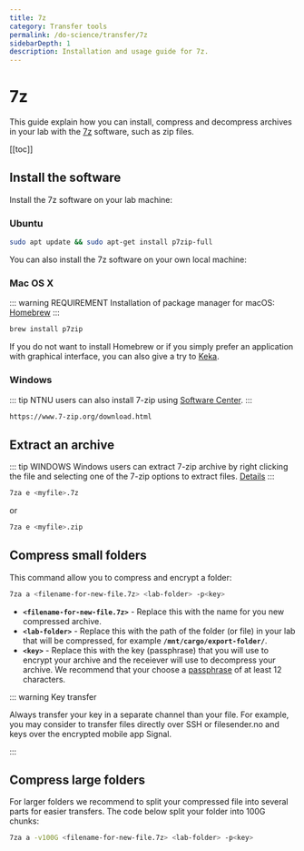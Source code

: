 ```yaml
---
title: 7z
category: Transfer tools
permalink: /do-science/transfer/7z
sidebarDepth: 1
description: Installation and usage guide for 7z.
---
```


# 7z

This guide explain how you can install, compress and decompress archives in your lab with the [7z](https://www.7-zip.org/7z.html) software, such as zip files.

[[toc]]

## Install the software

Install the 7z software on your lab machine:

### Ubuntu

```bash
sudo apt update && sudo apt-get install p7zip-full
```

You can also install the 7z software on your own local machine:

### Mac OS X

::: warning REQUIREMENT
Installation of package manager for macOS: [Homebrew](https://brew.sh/)
:::

```bash
brew install p7zip
```

If you do not want to install Homebrew or if you simply prefer an application with graphical interface, you can also give a try to [Keka](https://www.keka.io/en/).

### Windows

::: tip
NTNU users can also install 7-zip using [Software Center](https://innsida.ntnu.no/wiki/-/wiki/English/Software+overview).
:::

```bash
https://www.7-zip.org/download.html
```

## Extract an archive

::: tip WINDOWS
Windows users can extract 7-zip archive by right clicking the file and selecting one of the 7-zip options to extract files. [Details](https://www.google.no/search?q=how+to+unpack+7z+windows)
:::

```bash
7za e <myfile>.7z
```

or

```bash
7za e <myfile>.zip
```

## Compress small folders

This command allow you to compress and encrypt a folder:

```bash
7za a <filename-for-new-file.7z> <lab-folder> -p<key>
```

- **`<filename-for-new-file.7z>`** - Replace this with the name for you new compressed archive.
- **`<lab-folder>`** - Replace this with the path of the folder (or file) in your lab that will be compressed, for example **`/mnt/cargo/export-folder/`**.
- **`<key>`** - Replace this with the key (passphrase) that you will use to encrypt your archive and the receiever will use to decompress your archive. We recommend that your choose a [passphrase](/getting-started/configure-ssh/#_3-2-design-a-passphrase) of at least 12 characters.

::: warning Key transfer

Always transfer your key in a separate channel than your file. For example, you may consider to transfer files directly over SSH or filesender.no and keys over the encrypted mobile app Signal.

:::

## Compress large folders

For larger folders we recommend to split your compressed file into several parts for easier transfers. The code below split your folder into 100G chunks:

```bash
7za a -v100G <filename-for-new-file.7z> <lab-folder> -p<key>
```
